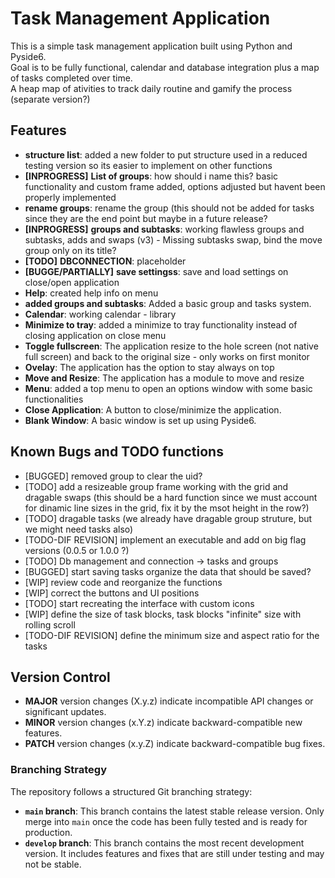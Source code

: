 # Task Management Application

This is a simple task management application built using Python and Pyside6.  
Goal is to be fully functional, calendar and database integration plus a map of tasks completed over time.  
A heap map of ativities to track daily routine and gamify the process (separate version?)  


## Features

- **structure list**: added a new folder to put structure used in a reduced testing version so its easier to implement on other functions  
- **[INPROGRESS]** **List of groups**: how should i name this? basic functionality and custom frame added, options adjusted but havent been properly implemented  
- **rename groups**: rename the group (this should not be added for tasks since they are the end point but maybe in a future release?  
- **[INPROGRESS]** **groups and subtasks**: working flawless groups and subtasks, adds and swaps (v3) - Missing subtasks swap, bind the move group only on its title?  
- **[TODO]** **DBCONNECTION**: placeholder  
- **[BUGGE/PARTIALLY]** **save settingss**: save and load settings on close/open application  
- **Help**: created help info on menu  
- **added groups and subtasks**: Added a basic group and tasks system.  
- **Calendar**: working calendar - library  
- **Minimize to tray**: added a minimize to tray functionality instead of closing application on close menu  
- **Toggle fullscreen**: The application resize to the hole screen (not native full screen) and back to the original size - only works on first monitor  
- **Ovelay**: The application has the option to stay always on top  
- **Move and Resize**: The application has a module to move and resize  
- **Menu**: added a top menu to open an options window with some basic functionalities  
- **Close Application**: A button to close/minimize the application.  
- **Blank Window**: A basic window is set up using Pyside6.  


## Known Bugs and TODO functions

- [BUGGED] removed group to clear the uid?  
- [TODO] add a resizeable group frame working with the grid and dragable swaps  (this should be a hard function since we must account for dinamic line sizes in the grid, fix it by the msot height in the row?)  
- [TODO] dragable tasks (we already have dragable group struture, but we might need tasks also)  
- [TODO-DIF REVISION] implement an executable and add on big flag versions (0.0.5 or 1.0.0 ?)  
- [TODO] Db management and connection -> tasks and groups  
- [BUGGED] start saving tasks organize the data that should be saved?  
- [WIP] review code and reorganize the functions  
- [WIP] correct the buttons and UI positions  
- [TODO] start recreating the interface with custom icons  
- [WIP] define the size of task blocks, task blocks "infinite" size with rolling scroll  
- [TODO-DIF REVISION] define the minimum size and aspect ratio for the tasks  

## Version Control

- **MAJOR** version changes (X.y.z) indicate incompatible API changes or significant updates.
- **MINOR** version changes (x.Y.z) indicate backward-compatible new features.
- **PATCH** version changes (x.y.Z) indicate backward-compatible bug fixes.

### Branching Strategy

The repository follows a structured Git branching strategy:

- **`main` branch**: This branch contains the latest stable release version. Only merge into `main` once the code has been fully tested and is ready for production.
- **`develop` branch**: This branch contains the most recent development version. It includes features and fixes that are still under testing and may not be stable.